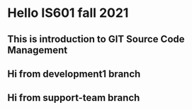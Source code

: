 # Hello IS601 fall 2021
## This is introduction to GIT Source Code Management
## Hi from development1 branch
## Hi from support-team branch
